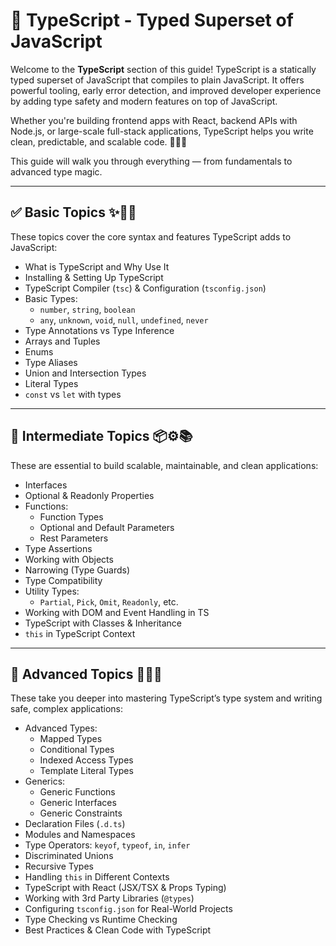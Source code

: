# 📘 TypeScript - Typed Superset of JavaScript

Welcome to the **TypeScript** section of this guide! TypeScript is a statically typed superset of JavaScript that compiles to plain JavaScript. It offers powerful tooling, early error detection, and improved developer experience by adding type safety and modern features on top of JavaScript.

Whether you're building frontend apps with React, backend APIs with Node.js, or large-scale full-stack applications, TypeScript helps you write clean, predictable, and scalable code. 📐🚀🧠

This guide will walk you through everything — from fundamentals to advanced type magic.

---


## ✅ **Basic Topics** ✨📘🧩

These topics cover the core syntax and features TypeScript adds to JavaScript:

- What is TypeScript and Why Use It
- Installing & Setting Up TypeScript
- TypeScript Compiler (`tsc`) & Configuration (`tsconfig.json`)
- Basic Types:
  - `number`, `string`, `boolean`
  - `any`, `unknown`, `void`, `null`, `undefined`, `never`
- Type Annotations vs Type Inference
- Arrays and Tuples
- Enums
- Type Aliases
- Union and Intersection Types
- Literal Types
- `const` vs `let` with types

---

## 🚀 **Intermediate Topics** 📦⚙️📚

These are essential to build scalable, maintainable, and clean applications:

- Interfaces
- Optional & Readonly Properties
- Functions:
  - Function Types
  - Optional and Default Parameters
  - Rest Parameters
- Type Assertions
- Working with Objects
- Narrowing (Type Guards)
- Type Compatibility
- Utility Types:
  - `Partial`, `Pick`, `Omit`, `Readonly`, etc.
- Working with DOM and Event Handling in TS
- TypeScript with Classes & Inheritance
- `this` in TypeScript Context

---

## 🧠 **Advanced Topics** 🧠💡📐

These take you deeper into mastering TypeScript’s type system and writing safe, complex applications:

- Advanced Types:
  - Mapped Types
  - Conditional Types
  - Indexed Access Types
  - Template Literal Types
- Generics:
  - Generic Functions
  - Generic Interfaces
  - Generic Constraints
- Declaration Files (`.d.ts`)
- Modules and Namespaces
- Type Operators: `keyof`, `typeof`, `in`, `infer`
- Discriminated Unions
- Recursive Types
- Handling `this` in Different Contexts
- TypeScript with React (JSX/TSX & Props Typing)
- Working with 3rd Party Libraries (`@types`)
- Configuring `tsconfig.json` for Real-World Projects
- Type Checking vs Runtime Checking
- Best Practices & Clean Code with TypeScript
